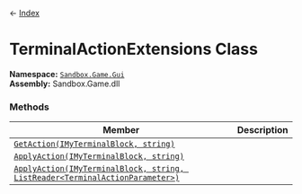 ← [Index](Api-Index)
# TerminalActionExtensions Class
**Namespace:** [`Sandbox.Game.Gui`](Sandbox.Game.Gui)  
**Assembly:** Sandbox.Game.dll  
### Methods
|Member|Description|
|---|---|
|[`GetAction(IMyTerminalBlock, string)`](Sandbox.Game.Gui.GetAction)||
|[`ApplyAction(IMyTerminalBlock, string)`](Sandbox.Game.Gui.ApplyAction)||
|[`ApplyAction(IMyTerminalBlock, string, ListReader<TerminalActionParameter>)`](Sandbox.Game.Gui.ApplyAction)||
